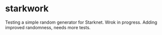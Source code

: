 # starkwork
Testing a simple random generator for Starknet. Wrok in progress.
Adding improved randomness, needs more tests.
